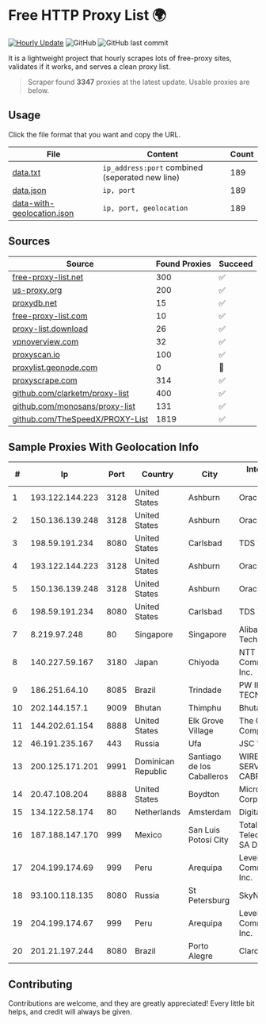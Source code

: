 
# Free HTTP Proxy List 🌍

[![Hourly Update](https://github.com/mertguvencli/http-proxy-list/actions/workflows/main.yml/badge.svg?branch=main)](https://github.com/mertguvencli/http-proxy-list/actions/workflows/main.yml)
![GitHub](https://img.shields.io/github/license/mertguvencli/http-proxy-list)
![GitHub last commit](https://img.shields.io/github/last-commit/mertguvencli/http-proxy-list)

It is a lightweight project that hourly scrapes lots of free-proxy sites, validates if it works, and serves a clean proxy list.


> Scraper found **3347** proxies at the latest update. Usable proxies are below.

## Usage

Click the file format that you want and copy the URL.


|File|Content|Count|
|----|-------|-----|
|[data.txt](https://raw.githubusercontent.com/mertguvencli/http-proxy-list/main/proxy-list/data.txt)|`ip_address:port` combined (seperated new line)|189|
|[data.json](https://raw.githubusercontent.com/mertguvencli/http-proxy-list/main/proxy-list/data.json)|`ip, port`|189|
|[data-with-geolocation.json](https://raw.githubusercontent.com/mertguvencli/http-proxy-list/main/proxy-list/data-with-geolocation.json)|`ip, port, geolocation`|189|

## Sources

|Source|Found Proxies|Succeed|
|------|-------------|-------|
|[free-proxy-list.net](https://free-proxy-list.net)|300|✅|
|[us-proxy.org](https://www.us-proxy.org)|200|✅|
|[proxydb.net](http://proxydb.net)|15|✅|
|[free-proxy-list.com](https://free-proxy-list.com/?page=&port=&type%5B%5D=http&type%5B%5D=https&up_time=0&search=Search)|10|✅|
|[proxy-list.download](https://www.proxy-list.download/HTTP)|26|✅|
|[vpnoverview.com](https://vpnoverview.com/privacy/anonymous-browsing/free-proxy-servers)|32|✅|
|[proxyscan.io](https://www.proxyscan.io)|100|✅|
|[proxylist.geonode.com](https://proxylist.geonode.com/api/proxy-list?limit=300&page=1&sort_by=lastChecked&sort_type=desc&protocols=http,https)|0|🚫|
|[proxyscrape.com](https://api.proxyscrape.com/v2/?request=displayproxies&protocol=http&timeout=10000&country=all&ssl=all&anonymity=all)|314|✅|
|[github.com/clarketm/proxy-list](https://raw.githubusercontent.com/clarketm/proxy-list/master/proxy-list-raw.txt)|400|✅|
|[github.com/monosans/proxy-list](https://raw.githubusercontent.com/monosans/proxy-list/main/proxies/http.txt)|131|✅|
|[github.com/TheSpeedX/PROXY-List](https://raw.githubusercontent.com/TheSpeedX/PROXY-List/master/http.txt)|1819|✅|


## Sample Proxies With Geolocation Info

|#|Ip|Port|Country|City|Internet Service Provider|
|-|--|----|-------|----|-------------------------|
|1|193.122.144.223|3128|United States|Ashburn|Oracle Corporation|
|2|150.136.139.248|3128|United States|Ashburn|Oracle Corporation|
|3|198.59.191.234|8080|United States|Carlsbad|TDS TELECOM|
|4|193.122.144.223|3128|United States|Ashburn|Oracle Corporation|
|5|150.136.139.248|3128|United States|Ashburn|Oracle Corporation|
|6|198.59.191.234|8080|United States|Carlsbad|TDS TELECOM|
|7|8.219.97.248|80|Singapore|Singapore|Alibaba (US) Technology Co., Ltd.|
|8|140.227.59.167|3180|Japan|Chiyoda|NTT PC Communications, Inc.|
|9|186.251.64.10|8085|Brazil|Trindade|PW INFORMATICA E TECNOLOGIA LTDA|
|10|202.144.157.1|9009|Bhutan|Thimphu|Bhutan Telecom Ltd|
|11|144.202.61.154|8888|United States|Elk Grove Village|The Constant Company|
|12|46.191.235.167|443|Russia|Ufa|JSC "Ufanet"|
|13|200.125.171.201|9991|Dominican Republic|Santiago de los Caballeros|WIRELESS MULTI SERVICE VARGAS CABRERA, S. R. L|
|14|20.47.108.204|8888|United States|Boydton|Microsoft Corporation|
|15|134.122.58.174|80|Netherlands|Amsterdam|DigitalOcean, LLC|
|16|187.188.147.170|999|Mexico|San Luis Potosí City|Total Play Telecomunicaciones SA De CV|
|17|204.199.174.69|999|Peru|Arequipa|Level 3 Communications, Inc.|
|18|93.100.118.135|8080|Russia|St Petersburg|SkyNet LLC|
|19|204.199.174.67|999|Peru|Arequipa|Level 3 Communications, Inc.|
|20|201.21.197.244|8080|Brazil|Porto Alegre|Claro S.A.|



## Contributing

Contributions are welcome, and they are greatly appreciated! Every
little bit helps, and credit will always be given.

